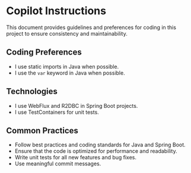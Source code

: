 # Copilot Instructions

This document provides guidelines and preferences for coding in this project to ensure consistency and maintainability.

## Coding Preferences
- I use static imports in Java when possible.
- I use the `var` keyword in Java when possible.

## Technologies
- I use WebFlux and R2DBC in Spring Boot projects.
- I use TestContainers for unit tests.

## Common Practices
- Follow best practices and coding standards for Java and Spring Boot.
- Ensure that the code is optimized for performance and readability.
- Write unit tests for all new features and bug fixes.
- Use meaningful commit messages.
